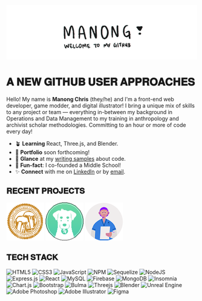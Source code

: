![A banner that has "Manong" scribbled in an animation. ](github_banner.gif)
# 𝐀 𝐍𝐄𝐖 𝐆𝐈𝐓𝐇𝐔𝐁 𝐔𝐒𝐄𝐑 𝐀𝐏𝐏𝐑𝐎𝐀𝐂𝐇𝐄𝐒
Hello! My name is **Manong Chris** (they/he) and I'm a front-end web developer, game modder, and digital illustrator! I bring a unique mix of skills to any project or team — everything in-between my background in Operations and Data Management to my training in anthropology and archivist scholar methodologies. Committing to an hour or more of code every day! 

-	:potted_plant: **Learning**  React, Three.js, and Blender.
-	:mushroom: **Portfolio** soon forthcoming!
- :herb: **Glance** at my [writing samples](https://gist.github.com/christiangella) about code.
- :flags: **Fun-fact**: I co-founded a Middle School!
- :sparkles: **Connect** with me on [LinkedIn](https://www.linkedin.com/in/christian-gella-293539a5/) or by [email](mailto:christian.gella@gmail.com).

## 𝐑𝐄𝐂𝐄𝐍𝐓 𝐏𝐑𝐎𝐉𝐄𝐂𝐓𝐒

[![A stamp from the application, "Craft Notes".](cn_icon_nonpixel.png)](https://github.com/christiangella/craft-notes)
[![Pixel-art of the application logo, "Wallet Watchdog".](wwd_icon_pixel.png)](https://github.com/christiangella/wallet-watchdog)
[![Icon of the application, "Reminder Nurse".](rn_badge.png)](https://github.com/christiangella/reminder-nurse)


## 𝐓𝐄𝐂𝐇 𝐒𝐓𝐀𝐂𝐊

![HTML5](https://img.shields.io/badge/html5-%23E34F26.svg?style=for-the-badge&logo=html5&logoColor=white)
![CSS3](https://img.shields.io/badge/css3-%231572B6.svg?style=for-the-badge&logo=css3&logoColor=white)
![JavaScript](https://img.shields.io/badge/javascript-%23323330.svg?style=for-the-badge&logo=javascript&logoColor=%23F7DF1E)
![NPM](https://img.shields.io/badge/NPM-%23CB3837.svg?style=for-the-badge&logo=npm&logoColor=white)
![Sequelize](https://img.shields.io/badge/Sequelize-52B0E7?style=for-the-badge&logo=Sequelize&logoColor=white)
![NodeJS](https://img.shields.io/badge/node.js-6DA55F?style=for-the-badge&logo=node.js&logoColor=white)
![Express.js](https://img.shields.io/badge/express.js-%23404d59.svg?style=for-the-badge&logo=express&logoColor=%2361DAFB)
![React](https://img.shields.io/badge/react-%2320232a.svg?style=for-the-badge&logo=react&logoColor=%2361DAFB)
![MySQL](https://img.shields.io/badge/mysql-%2300f.svg?style=for-the-badge&logo=mysql&logoColor=white)
![Firebase](https://img.shields.io/badge/Firebase-039BE5?style=for-the-badge&logo=Firebase&logoColor=white)
![MongoDB](https://img.shields.io/badge/MongoDB-%234ea94b.svg?style=for-the-badge&logo=mongodb&logoColor=white)
![Insomnia](https://img.shields.io/badge/Insomnia-black?style=for-the-badge&logo=insomnia&logoColor=5849BE)
![Chart.js](https://img.shields.io/badge/chart.js-F5788D.svg?style=for-the-badge&logo=chart.js&logoColor=white)
![Bootstrap](https://img.shields.io/badge/bootstrap-%23563D7C.svg?style=for-the-badge&logo=bootstrap&logoColor=white)
![Bulma](https://img.shields.io/badge/bulma-00D0B1?style=for-the-badge&logo=bulma&logoColor=white)
![Threejs](https://img.shields.io/badge/threejs-black?style=for-the-badge&logo=three.js&logoColor=white)
![Blender](https://img.shields.io/badge/blender-%23F5792A.svg?style=for-the-badge&logo=blender&logoColor=white)
![Unreal Engine](https://img.shields.io/badge/unrealengine-%23313131.svg?style=for-the-badge&logo=unrealengine&logoColor=white)
![Adobe Photoshop](https://img.shields.io/badge/adobe%20photoshop-%2331A8FF.svg?style=for-the-badge&logo=adobe%20photoshop&logoColor=white)
![Adobe Illustrator](https://img.shields.io/badge/adobe%20illustrator-%23FF9A00.svg?style=for-the-badge&logo=adobe%20illustrator&logoColor=white)
![Figma](https://img.shields.io/badge/figma-%23F24E1E.svg?style=for-the-badge&logo=figma&logoColor=white)
